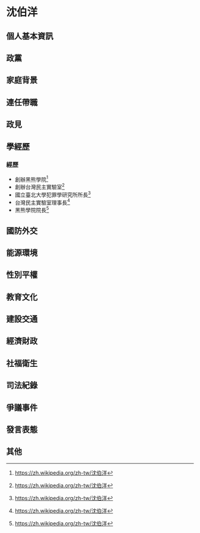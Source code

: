 # 沈伯洋

## 個人基本資訊

## 政黨

## 家庭背景

## 連任帶職

## 政見

## 學經歷

### 經歷

- 創辦黑熊學院[^1]
- 創辦台灣民主實驗室[^1]
- 國立臺北大學犯罪學研究所所長[^1]
- 台灣民主實驗室理事長[^1]
- 黑熊學院院長[^1]

[^1]: https://zh.wikipedia.org/zh-tw/沈伯洋

## 國防外交

## 能源環境

## 性別平權

## 教育文化

## 建設交通

## 經濟財政

## 社福衛生

## 司法紀錄

## 爭議事件

## 發言表態

## 其他
